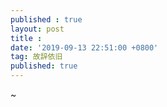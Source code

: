 ```yaml
---
published : true 
layout: post
title :
date: '2019-09-13 22:51:00 +0800'
tag: 故辞依旧
published: true
---
```


~
